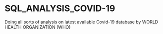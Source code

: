 # SQL_ANALYSIS_COVID-19
Doing all sorts of analysis on latest available Covid-19 database by WORLD HEALTH ORGANIZATION (WHO)
